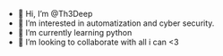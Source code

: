 - 👋 Hi, I’m @Th3Deep
- 👀 I’m interested in automatization and cyber security.
- 🌱 I’m currently learning python
- 💞️ I’m looking to collaborate with all i can <3
